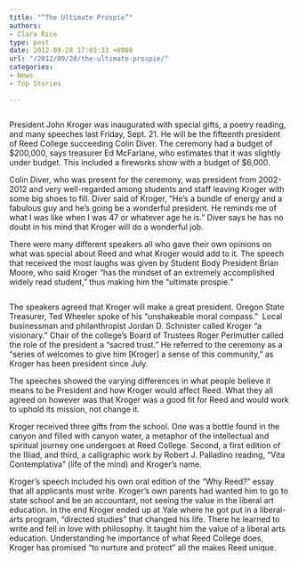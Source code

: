 ```yaml
---
title: "“The Ultimate Prospie”"
authors:
- Clara Rice
type: post
date: 2012-09-28 17:03:33 +0000
url: "/2012/09/28/the-ultimate-prospie/"
categories:
- News
- Top Stories

---
```

<a href="http://www.reedquest.org/2012/09/the-ultimate-prospie/kroger_slider/" rel="attachment wp-att-1668"><img class="alignnone size-full wp-image-1668" title="John Kroger Inauguration" src="https://i2.wp.com/www.reedquest.org/wp-content/uploads/2012/09/kroger_slider.jpg?resize=770%2C430" alt="" data-recalc-dims="1" /></a>

President John Kroger was inaugurated with special gifts, a poetry reading, and many speeches last Friday, Sept. 21. He will be the fifteenth president of Reed College succeeding Colin Diver. The ceremony had a budget of $200,000, says treasurer Ed McFarlane, who estimates that it was slightly under budget. This included a fireworks show with a budget of $6,000.

Colin Diver, who was present for the ceremony, was president from 2002-2012 and very well-regarded among students and staff leaving Kroger with some big shoes to fill. Diver said of Kroger, “He’s a bundle of energy and a fabulous guy and he’s going be a wonderful president. He reminds me of what I was like when I was 47 or whatever age he is.” Diver says he has no doubt in his mind that Kroger will do a wonderful job.

There were many different speakers all who gave their own opinions on what was special about Reed and what Kroger would add to it. The speech that received the most laughs was given by Student Body President Brian Moore, who said Kroger “has the mindset of an extremely accomplished widely read student,” thus making him the “ultimate prospie.”

<a href="http://www.reedquest.org/2012/09/the-ultimate-prospie/kroger_web/" rel="attachment wp-att-1669"><img class="alignnone size-full wp-image-1669" title="John Kroger Inauguration 2" src="https://i0.wp.com/www.reedquest.org/wp-content/uploads/2012/09/kroger_web.jpg?resize=770%2C470" alt="" data-recalc-dims="1" /></a>

The speakers agreed that Kroger will make a great president. Oregon State Treasurer, Ted Wheeler spoke of his “unshakeable moral compass.”  Local businessman and philanthropist Jordan D. Schnister called Kroger “a visionary.” Chair of the college’s Board of Trustees Roger Perlmutter called the role of the president a “sacred trust.” He referred to the ceremony as a “series of welcomes to give him [Kroger] a sense of this community,” as Kroger has been president since July.

The speeches showed the varying differences in what people believe it means to be President and how Kroger would affect Reed. What they all agreed on however was that Kroger was a good fit for Reed and would work to uphold its mission, not change it.

Kroger received three gifts from the school. One was a bottle found in the canyon and filled with canyon water, a metaphor of the intellectual and spiritual journey one undergoes at Reed College. Second, a first edition of the Illiad, and third, a calligraphic work by Robert J. Palladino reading, “Vita Contemplativa” (life of the mind) and Kroger’s name.

Kroger’s speech included his own oral edition of the “Why Reed?” essay that all applicants must write. Kroger’s own parents had wanted him to go to state school and be an accountant, not seeing the value in the liberal art education. In the end Kroger ended up at Yale where he got put in a liberal-arts program, “directed studies” that changed his life. There he learned to write and fell in love with philosophy. It taught him the value of a liberal arts education. Understanding he importance of what Reed College does, Kroger has promised “to nurture and protect” all the makes Reed unique.

&nbsp;